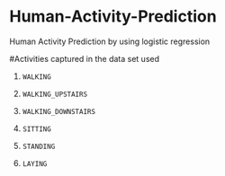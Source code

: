 # Human-Activity-Prediction
Human Activity Prediction by using logistic regression 

#Activities captured in the data set used

1.     WALKING

2.     WALKING_UPSTAIRS

3.     WALKING_DOWNSTAIRS

4.     SITTING

5.     STANDING

6.     LAYING

